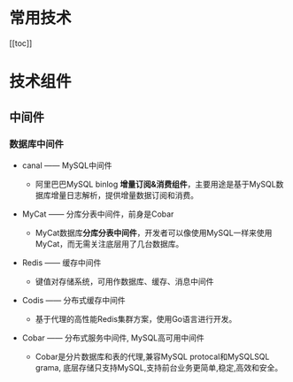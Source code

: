 # 常用技术

[[toc]]

# 技术组件

## 中间件

### 数据库中间件

* canal —— MySQL中间件
    * 阿里巴巴MySQL binlog **增量订阅&消费组件**，主要用途是基于MySQL数据库增量日志解析，提供增量数据订阅和消费。

* MyCat —— 分库分表中间件，前身是Cobar
    * MyCat数据库**分库分表中间件**，开发者可以像使用MySQL一样来使用MyCat，而无需关注底层用了几台数据库。

* Redis —— 缓存中间件
    * 键值对存储系统，可用作数据库、缓存、消息中间件

* Codis —— 分布式缓存中间件
    * 基于代理的高性能Redis集群方案，使用Go语言进行开发。

* Cobar —— 分布式服务中间件, MySQL高可用中间件
    * Cobar是分片数据库和表的代理,兼容MySQL protocal和MySQLSQL grama, 底层存储只支持MySQL,支持前台业务更简单,稳定,高效和安全。